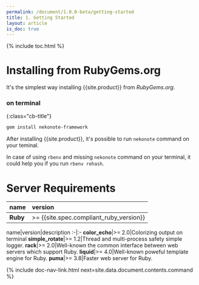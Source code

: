 ```yaml
---
permalink: /document/1.0.0-beta/getting-started
title: 1. Getting Started
layout: article
is_doc: true
---
```


{% include toc.html %}

# Installing from RubyGems.org

It's the simplest way installing {{site.product}} from _RubyGems.org_.

### on terminal
{:class="cb-title"}
```bash
gem install nekonote-framework
```

After installing {{site.product}}, it's possible to run `nekonote` command on your teminal.

<p class="tip">In case of using <code>rbenv</code> and missing <code>nekonote</code> command on your terminal, it could help you if you run <code>rbenv rehash</code>.</p>

# Server Requirements

name|version
:-|:-
**Ruby**|>= {{site.spec.compliant_ruby_version}}

name|version|description
:-|:-
**color_echo**|>= 2.0|Colorizing output on terminal
**simple_rotate**|>= 1.2|Thread and multi-process safety simple logger.
**rack**|>= 2.0|Well-known the common interface between web servers which support Ruby.
**liquid**|>= 4.0|Well-known poweful template engine for Ruby.
**puma**|>= 3.8|Faster web server for Ruby.

{% include doc-nav-link.html next=site.data.document.contents.command %}
